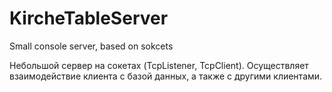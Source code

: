 # KircheTableServer
Small console server, based on sokcets

Небольшой сервер на сокетах (TcpListener, TcpClient).
Осуществляет взаимодействие клиента с базой данных, а также с другими клиентами.
